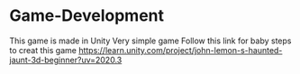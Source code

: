 # Game-Development
 This game is made in Unity
 Very simple game 
 Follow this link for baby steps to creat this game 
 https://learn.unity.com/project/john-lemon-s-haunted-jaunt-3d-beginner?uv=2020.3
